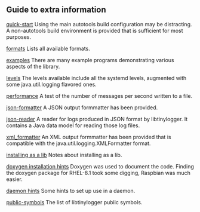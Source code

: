 ## Guide to extra information

[quick-start](./quick-start.md)
Using the main autotools build configuration may be distracting. A
non-autotools build environment is provided that is sufficient for most
purposes.

[formats](./formats.md)
Lists all available formats.

[examples](./examples.md)
There are many example programs demonstrating various aspects of the library.

[levels](./levels.md)
The levels available include all the systemd levels, augmented with some
java.util.logging flavored ones.

[performance](./performance.md)
A test of the number of messages per second written to a file.

[json-formatter](./json-formatter.md)
A JSON output formmatter has been provided.

[json-reader](./json-reader.md)
A reader for logs produced in JSON format by libtinylogger. It contains a
Java data model for reading those log files.

[xml_formatter](./xml_formatter.md)
An XML output formmatter has been provided that is compatible with the
java.util.logging.XMLFormatter format.

[installing as a lib](./install-as-lib.md)
Notes about installing as a lib.

[doxygen installation hints](./doxygen.md)
Doxygen was used to document the code. Finding the doxygen package for
RHEL-8.1 took some digging, Raspbian was much easier.

[daemon hints](./daemon-hints.md)
Some hints to set up use in a daemon.

[public-symbols](./public-symbols.md)
The list of libtinylogger public symbols.
